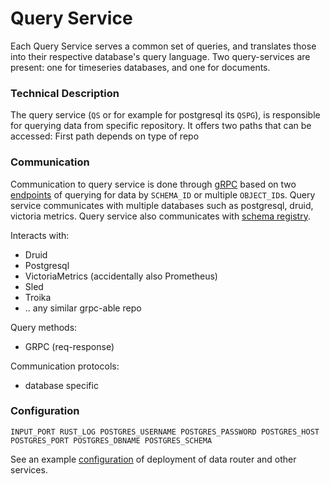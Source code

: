 # Query Service
Each Query Service serves a common set of queries, and translates those into their respective database's query language.
Two query-services are present: one for timeseries databases, and one for documents.

### Technical Description

The query service (`QS` or for example for postgresql its `QSPG`), is responsible for querying data from specific repository. It offers two paths that can be accessed:
First path depends on type of repo

### Communication
Communication to query service is done through [gRPC][grpc] based on two [endpoints][proto] of querying for data by `SCHEMA_ID` or multiple `OBJECT_ID`s. Query service communicates with multiple databases such as postgresql, druid, victoria metrics. Query service also communicates with [schema registry][schema-registry]. 

Interacts with:
- Druid
- Postgresql
- VictoriaMetrics (accidentally also Prometheus)
- Sled
- Troika
- .. any similar grpc-able repo

Query methods:
- GRPC (req-response)

Communication protocols:
- database specific

### Configuration

`
INPUT_PORT
RUST_LOG
POSTGRES_USERNAME
POSTGRES_PASSWORD
POSTGRES_HOST
POSTGRES_PORT
POSTGRES_DBNAME
POSTGRES_SCHEMA
`

See an example [configuration][configuration] of deployment of data router and other services. 

[grpc]: https://grpc.io/docs/what-is-grpc/introduction/
[schema-registry]: schema_registry.md
[configuration]: ../deployment/README.md
[proto]: https://github.com/epiphany-platform/CommonDataLayer/tree/develop/crates/rpc/proto
